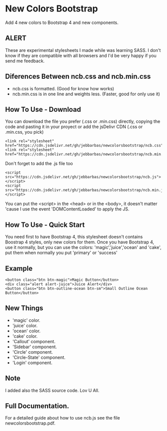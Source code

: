 # New Colors Bootstrap
Add 4 new colors to Bootstrap 4 and new components.

## ALERT
These are experimental stylesheets I made while was learning SASS. I don't know if they are compatible with all browsers and I'd be very happy if you send me feedback.

## Diferences Between ncb.css and ncb.min.css
- ncb.css is formatted. (Good for know how works)
- ncb.min.css is in one line and weights less. (Faster, good for only use it)

## How To Use - Download
You can download the file you prefer (.css or .min.css) directly, copying the code and pasting it in your proyect or add the jsDelivr CDN (.css or .min.css, you pick)
~~~
<link rel="stylesheet" href="https://cdn.jsdelivr.net/gh/jebbarbas/newcolorsbootstrap/ncb.css">
<link rel="stylesheet" href="https://cdn.jsdelivr.net/gh/jebbarbas/newcolorsbootstrap/ncb.min.css">
~~~
Don't forget to add the .js file too
~~~
<script src="https://cdn.jsdelivr.net/gh/jebbarbas/newcolorsbootstrap/ncb.js"></script>
<script src="https://cdn.jsdelivr.net/gh/jebbarbas/newcolorsbootstrap/ncb.min.js"></script>
~~~
You can put the &lt;script&gt; in the &lt;head&gt; or in the &lt;body&gt;, it doesn't matter 'cause I use the event 'DOMContentLoaded' to apply the JS.

## How To Use - Quick Start
You need first to have Bootstrap 4, this stylesheet doesn't contains Boostrap 4 styles, only new colors for them.
Once you have Bootstrap 4, use it normally, but you can use the colors: 'magic','juice','ocean' and 'cake', put them when normally you put 'primary' or 'success'

## Example
~~~
<button class="btn btn-magic">Magic Button</button>
<div class="alert alert-juice">Juice Alert</div>
<button class="btn btn-outline-ocean btn-sm">Small Outline Ocean Button</button>
~~~

## New Things
- 'magic' color.
- 'juice' color.
- 'ocean' color.
- 'cake' color.
- 'Callout' component.
- 'Sidebar' component.
- 'Circle' component.
- 'Circle-State' component.
- 'Login' component.

## Note
I added also the SASS source code. Lov U All.

## Full Documentation.
For a detailed guide about how to use ncb.js see the file newcolorsbootstrap.pdf.